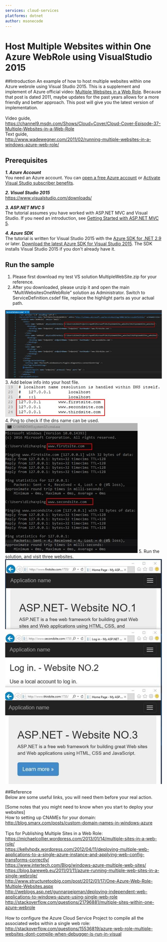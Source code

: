 ```yaml
---
services: cloud-services
platforms: dotnet
author: msonecode
---
```


# Host Multiple Websites within One Azure WebRole using VisualStudio 2015

##Introduction
An example of how to host multiple websites within one Azure webrole using Visual Studio 2015. This is a supplement and implement of Azure official video: [Multiple Websites in a Web Role](https://channel9.msdn.com/Shows/Cloud+Cover/Cloud-Cover-Episode-37-Multiple-Websites-in-a-Web-Role).  Because that post is dated 2011, maybe updates for the past years allows for a more friendly and better approach. This post will give you the latest version of implementation.
<br/><br/>
Video guide,<br/>
https://channel9.msdn.com/Shows/Cloud+Cover/Cloud-Cover-Episode-37-Multiple-Websites-in-a-Web-Role
<br/>
Text guide,<br/>
http://www.wadewegner.com/2011/02/running-multiple-websites-in-a-windows-azure-web-role/

## Prerequisites

***1. Azure Account***
<br/>
You need an Azure account. You can [open a free Azure account](https://azure.microsoft.com/pricing/free-trial/?WT.mc_id=A261C142F) or [Activate Visual Studio subscriber benefits](https://azure.microsoft.com/pricing/member-offers/msdn-benefits-details/?WT.mc_id=A261C142F).

***2. Visual Studio 2015***
<br/>
https://www.visualstudio.com/downloads/

***3. ASP.NET MVC 5***
<br/>
The tutorial assumes you have worked with ASP.NET MVC and Visual Studio. If you need an introduction, see [Getting Started with ASP.NET MVC 5](http://www.asp.net/mvc/overview/getting-started/introduction/getting-started).

***4. Azure SDK***
<br/>
The tutorial is written for Visual Studio 2015 with the [Azure SDK for .NET 2.9](https://azure.microsoft.com/en-us/documentation/articles/dotnet-sdk/) or later.
[Download the latest Azure SDK for Visual Studio 2015](http://go.microsoft.com/fwlink/?linkid=518003). The SDK installs Visual Studio 2015 if you don't already have it.

## Run the sample
1.	Please first download my test VS solution MultipleWebSite.zip for your reference.
2.	After you downloaded, please unzip it and open the main “MultiWebsitesOneWebRole” solution as Administrator.
Switch to ServiceDefinition.csdef file, replace the highlight parts as your actual path.<br/>
<img src="https://github.com/zhangdingsong/AzureMultipleWebsitesOneWebrole/blob/master/2.jpg">
3.	Add below info into your host file.<br/>
<img src="https://github.com/zhangdingsong/AzureMultipleWebsitesOneWebrole/blob/master/3.jpg">
4.	Ping to check if the dns name can be used.<br/>
<img src="https://github.com/zhangdingsong/AzureMultipleWebsitesOneWebrole/blob/master/4.jpg">
5.	Run the solution, and visit three websites.<br/>
<img src="https://github.com/zhangdingsong/AzureMultipleWebsitesOneWebrole/blob/master/1.jpg">

##Reference<br/>
Below are some useful links, you will need them before your real action.<br/>

[Some notes that you might need to know when you start to deploy your websites]<br/>
How to setting up CNAMEs for your domain:<br/>
http://blog.smarx.com/posts/custom-domain-names-in-windows-azure
<br/><br/>
Tips for Publishing Multiple Sites in a Web Role:<br/>
https://michaelcollier.wordpress.com/2013/01/14/multiple-sites-in-a-web-role/<br/>
https://kellyhpdx.wordpress.com/2012/04/11/deploying-multiple-web-applications-to-a-single-azure-instance-and-applying-web-config-transforms-correctly/<br/>
https://www.intertech.com/Blog/windows-azure-multiple-web-sites/<br/>
https://blog.bareweb.eu/2011/01/11/azure-running-multiple-web-sites-in-a-single-webrole/<br/>
http://www.structuretoobig.com/post/2012/01/17/One-Azure-Web-Role-Multiple-Websites.aspx<br/>
http://weblogs.asp.net/gunnarpeipman/deploying-independent-web-applications-to-windows-azure-using-single-web-role<br/>
http://stackoverflow.com/questions/21796881/multiple-sites-within-one-azure-webrole<br/>
<br/>
How to configure the Azure Cloud Service Project to compile all the associated webs within a single web role:<br/>
http://stackoverflow.com/questions/15536819/azure-web-role-multiple-websites-dont-compile-when-debugger-is-run-in-visual<br/>

